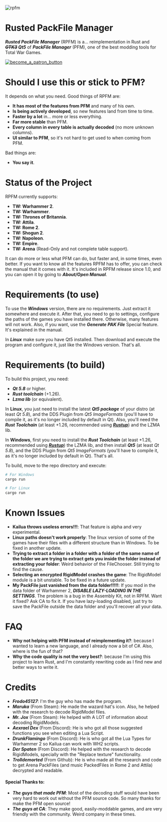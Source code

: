 ![rpfm](https://user-images.githubusercontent.com/15714929/42595518-cd369b80-8552-11e8-8364-09d4ed2e42f6.JPG)
# Rusted PackFile Manager
***Rusted PackFile Manager*** (RPFM) is a... reimplementation in Rust and ***~~GTK3~~ Qt5*** of ***PackFile Manager*** (PFM), one of the best modding tools for Total War Games.

[![become_a_patron_button](https://user-images.githubusercontent.com/15714929/40394531-2130b9ce-5e24-11e8-91a2-bbf8e6e75d21.png)][Patreon]

# Should I use this or stick to PFM?
It depends on what you need. Good things of RPFM are:
- **It has most of the features from PFM** and many of his own.
- **Is being actively developed**, so new features land from time to time.
- **Faster by a lot** in... more or less everything.
- **Far more stable** than PFM.
- **Every column in every table is actually decoded** (no more unknown columns).
- **UI similar to PFM**, so it's not hard to get used to when coming from PFM.

Bad things are:
- **You say it**.

# Status of the Project
RPFM currently supports:
- **TW: Warhammer 2**.
- **TW: Warhammer**.
- **TW: Thrones of Britannia**.
- **TW: Attila**.
- **TW: Rome 2**.
- **TW: Shogun 2**.
- **TW: Napoleon**.
- **TW: Empire**.
- **TW: Arena** (Read-Only and not complete table support).

It can do more or less what PFM can do, but faster and, in some times, even better. If you want to know all the features RPFM has to offer, you can check the manual that it comes with it. It's included in RPFM release since 1.0, and you can open it by going to ***About/Open Manual***.

# Requirements (to use)
To use the ***Windows*** version, there are no requirements. Just extract it somewhere and execute it. After that, you need to go to settings, configure the paths of the games you have installed there. Otherwise, many features will not work. Also, if you want, use the ***Generate PAK File*** Special feature. It's explained in the manual.

In ***Linux*** make sure you have Qt5 installed. Then download and execute the program and configure it, just like the Windows version. That's all.

# Requirements (to build)
To build this project, you need:
* ***Qt 5.8*** or higher.
* ***Rust toolchain*** (+1.26).
* ***Lzma lib*** (or equivalent).

In **Linux**, you just need to install the latest ***Qt5 package*** of your distro (at least *Qt 5.8*), and the DDS Plugin from *Qt5 ImageFormats* (you'll have to compile it, as it's no longer included by default in Qt). Also, you'll need the ***Rust Toolchain*** (at least +1.26, recommended using [***Rustup***][Rustup download]) and the LZMA lib.

In **Windows**, first you need to install the ***Rust Toolchain*** (at least +1.26, recommended using [***Rustup***][Rustup download]) the LZMA lib, and then install ***Qt5*** (at least *Qt 5.8*), and the DDS Plugin from *Qt5 ImageFormats* (you'll have to compile it, as it's no longer included by default in Qt). That's all.

To build, move to the repo directory and execute:
```bash
# For Windows
cargo run

# For Linux
cargo run
```

# Known Issues
- **Kailua throws useless errors!!!**: That feature is alpha and very experimental.
- **Linux paths doesn't work properly**: The linux version of some of the games have their files with a different structure than in Windows. To be fixed in another update.
- **Trying to extract a folder in a folder with a folder of the same name of the folder we are trying to extract gets you inside the folder instead of extracting your folder**: Weird behavior of the FileChooser. Still trying to find the cause.
- **Selecting an encrypted RigidModel crashes the game**: The RigidModel module is a bit unstable. To be fixed in a future update.
- **My PackFile just vanished from the data folder!!!!!**: If you mod in the data folder of Warhammer 2, ***DISABLE LAZY-LOADING IN THE SETTINGS***. The problem is a bug in the Assembly Kit, not in RPFM. Want it fixed? Ask CA to fix it. If you have lazy-loading disabled, just try to save the PackFile outside the data folder and you'll recover all your data.

# FAQ
- **Why not helping with PFM instead of reimplementing it?**: because I wanted to learn a new language, and I already now a bit of C#. Also, where is the fun of that?
- **Why the code quality is not the very best?**: because I'm using this project to learn Rust, and I'm constantly rewriting code as I find new and better ways to write it.

# Credits
- ***Frodo45127***: I'm the guy who has made the program.
- ***Maruka*** (From Steam): He made the wazard hat's icon. Also, he helped with the research to decode RigidModel files.
- ***Mr. Jox*** (From Steam): He helped with A LOT of information about decoding RigidModels.
- ***Aexrael Dex*** (From Discord): He is who got all those suggested functions you see when editing a Lua Script.
- ***DrunkFlamingo*** (From Discord): He is who got all the Lua Types for Warhammer 2 so Kailua can work with WH2 scripts.
- ***Der Spaten*** (From Discord): He helped with the research to decode RigidModels, specially with the "Replace texture" functionality.
- ***Trolldemorted*** (From Github): He is who made all the research and code to get Arena PackFiles (and music PackedFiles in Rome 2 and Attila) decrypted and readable.

#### Special Thanks to:
- ***The guys that made PFM***: Most of the decoding stuff would have been very hard to work out without the PFM source code. So many thanks for make the PFM open source!
- ***The guys at CA***: They make good, easily-moddable games, and are very friendly with the community. Weird company in these times.

[Rustup download]: https://www.rustup.rs/ "Here you can download it :)"
[Patreon]: https://www.patreon.com/RPFM
